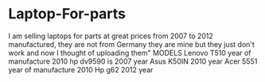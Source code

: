# Laptop-For-parts
I am selling laptops for parts at great prices from 2007 to 2012 manufactured, they are not from Germany they are mine but they just don't work and now I thought of uploading them" MODELS Lenovo T510 year of manufacture 2010  hp dv9590 is 2007 year  Asus K50IN 2010 year  Acer 5551 year of manufacture 2010  Hp g62 2012 year
